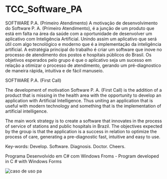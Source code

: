 # TCC_Software_PA
SOFTWARE P.A. (Primeiro Atendimento)
A motivação de desenvolvimento do Software P. A. (Primeiro Atendimento),
é a junção de um produto que está em falta na área da saúde com a
oportunidade de desenvolver um aplicativo com Inteligência Artificial.
Unindo assim um aplicativo que será útil com algo tecnológico e moderno
que é a implementação da inteligência artificial.
A estratégia principal do trabalho é criar um software que inove no
processo de atendimento dos postos e hospitais públicos do Brasil.
Os objetivos esperados pelo grupo é que o aplicativo seja um sucesso em
relação a otimizar o processo de atendimento, gerando um pré-diagnostico
de maneira rápida, intuitiva e de fácil manuseio.

SOFTWARE P.A. (First Call)

The development of motivation Software P. A. (First Call) is the
addition of a product that is missing in the health area with the
opportunity to develop an application with Artificial Intelligence. Thus
uniting an application that is useful with modern technology and
something that is the implementation of artificial intelligence.

The main work strategy is to create a software that innovates in the
process of service of stations and public hospitals in Brazil.
The objectives expected by the group is that the application is a
success in relation to optimize the process of care, generating a
pre-diagnostic fast, intuitive and easy to use.

Key-words: Develop. Software. Diagnosis. Doctor. Cheers.

Programa Desenvolvido em C# com Windows Froms - Program developed in C # with Windows Forms

![caso de uso pa](https://cloud.githubusercontent.com/assets/20034645/16474840/79b27b14-3e50-11e6-84b0-3bf04c53d63f.png)


